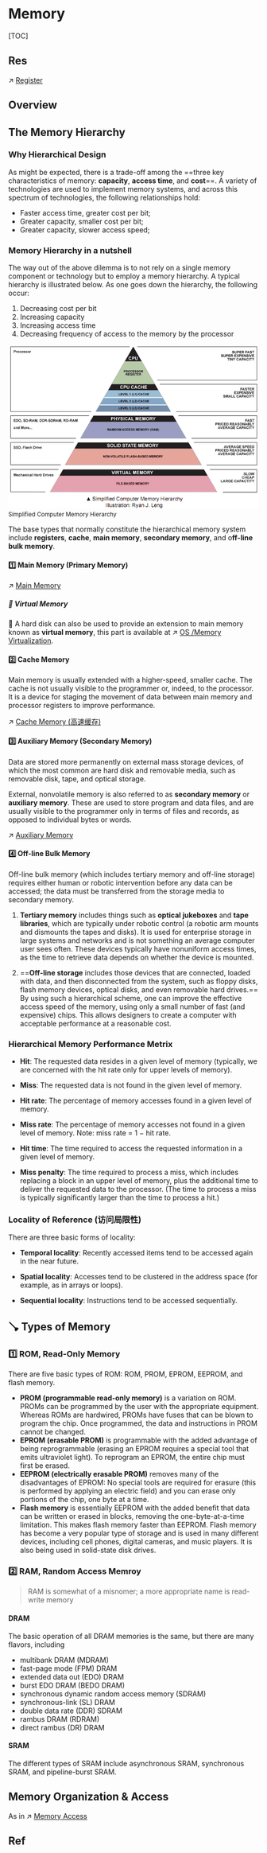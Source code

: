 # Memory

[TOC]



## Res
↗ [Register](../Processor/CPU/Register.md)



## Overview


## The Memory Hierarchy
### Why Hierarchical Design
As might be expected, there is a trade-off among the ==three key characteristics of memory: **capacity**, **access time**, and **cost**==. A variety of technologies are used to implement memory systems, and across this spectrum of technologies, the following relationships hold:

- Faster access time, greater cost per bit;
- Greater capacity, smaller cost per bit;
- Greater capacity, slower access speed;


### Memory Hierarchy in a nutshell
The way out of the above dilemma is to not rely on a single memory component or technology but to employ a memory hierarchy. A typical hierarchy is illustrated below. As one goes down the hierarchy, the following occur:

1.  Decreasing cost per bit
2.  Increasing capacity
3.  Increasing access time
4.  Decreasing frequency of access to the memory by the processor

![](../../../../../../Assets/Pics/Pasted%20image%2020230301122408.png)
<small>Simplified Computer Memory Hierarchy </small>

The base types that normally constitute the hierarchical memory system include **registers**, **cache**, **main memory**, **secondary memory**, and o**ff-line bulk memory**.


#### 1️⃣ Main Memory (Primary Memory)
↗ [Main Memory](Main%20Memory.md)

##### 👻 Virtual Memory
🙈 A hard disk can also be used to provide an extension to main memory known as **virtual memory**, this part is available at ↗ [OS /Memory Virtualization](Memory%20Virtualization/Memory%20Virtualization.md).


#### 2️⃣ Cache Memory
Main memory is usually extended with a higher-speed, smaller cache. The cache is not usually visible to the programmer or, indeed, to the processor. It is a device for staging the movement of data between main memory and processor registers to improve performance.

↗ [Cache Memory (高速缓存)](Cache%20Memory%20(高速缓存).md)


#### 3️⃣ Auxiliary Memory (Secondary Memory)
Data are stored more permanently on external mass storage devices, of which the most common are hard disk and removable media, such as removable disk, tape, and optical storage.

External, nonvolatile memory is also referred to as **secondary memory** or **auxiliary memory**. These are used to store program and data files, and are usually visible to the programmer only in terms of files and records, as opposed to individual bytes or words.

↗ [Auxiliary Memory](Auxiliary%20Memory.md)


#### 4️⃣ Off-line Bulk Memory
Off-line bulk memory (which includes tertiary memory and off-line storage) requires either human or robotic intervention before any data can be accessed; the data must be transferred from the storage media to secondary memory. 

1. **Tertiary memory** includes things such as **optical jukeboxes** and **tape libraries**, which are typically under robotic control (a robotic arm mounts and dismounts the tapes and disks). It is used for enterprise storage in large systems and networks and is not something an average computer user sees often. These devices typically have nonuniform access times, as the time to retrieve data depends on whether the device is mounted. 

2. ==**Off-line storage** includes those devices that are connected, loaded with data, and then disconnected from the system, such as floppy disks, flash memory devices, optical disks, and even removable hard drives.== By using such a hierarchical scheme, one can improve the effective access speed of the memory, using only a small number of fast (and expensive) chips. This allows designers to create a computer with acceptable performance at a reasonable cost.


### Hierarchical Memory Performance Metrix 
- **Hit**: The requested data resides in a given level of memory (typically, we are concerned with the hit rate only for upper levels of memory).

- **Miss**: The requested data is not found in the given level of memory.

- **Hit rate**: The percentage of memory accesses found in a given level of memory.

- **Miss rate**: The percentage of memory accesses not found in a given level of memory. Note: miss rate = 1 − hit rate.

- **Hit time**: The time required to access the requested information in a given level of memory.

- **Miss penalty**: The time required to process a miss, which includes replacing a block in an upper level of memory, plus the additional time to deliver the requested data to the processor. (The time to process a miss is typically significantly larger than the time to process a hit.)


### Locality of Reference (访问局限性)
There are three basic forms of locality:
- **Temporal locality**: Recently accessed items tend to be accessed again in the near future.

- **Spatial locality**: Accesses tend to be clustered in the address space (for example, as in arrays or loops).

- **Sequential locality**: Instructions tend to be accessed sequentially.



## 🪠 Types of Memory
### 1️⃣ ROM, Read-Only Memory
There are five basic types of ROM: ROM, PROM, EPROM, EEPROM, and flash memory. 
- **PROM (programmable read-only memory)** is a variation on ROM. PROMs can be programmed by the user with the appropriate equipment. Whereas ROMs are hardwired, PROMs have fuses that can be blown to program the chip. Once programmed, the data and instructions in PROM cannot be changed. 
- **EPROM (erasable PROM)** is programmable with the added advantage of being reprogrammable (erasing an EPROM requires a special tool that emits ultraviolet light). To reprogram an EPROM, the entire chip must first be erased. 
- **EEPROM (electrically erasable PROM)** removes many of the disadvantages of EPROM: No special tools are required for erasure (this is performed by applying an electric field) and you can erase only portions of the chip, one byte at a time. 
- **Flash memory** is essentially EEPROM with the added benefit that data can be written or erased in blocks, removing the one-byte-at-a-time limitation. This makes flash memory faster than EEPROM. Flash memory has become a very popular type of storage and is used in many different devices, including cell phones, digital cameras, and music players. It is also being used in solid-state disk drives.


### 2️⃣ RAM, Random Access Memroy
> RAM is somewhat of a misnomer; a more appropriate name is read-write memory

#### DRAM
The basic operation of all DRAM memories is the same, but there are many flavors, including 
- multibank DRAM (MDRAM)
- fast-page mode (FPM) DRAM
- extended data out (EDO) DRAM
- burst EDO DRAM (BEDO DRAM)
- synchronous dynamic random access memory (SDRAM)
- synchronous-link (SL) DRAM
- double data rate (DDR) SDRAM
- rambus DRAM (RDRAM)
- direct rambus (DR) DRAM


#### SRAM
The different types of SRAM include asynchronous SRAM, synchronous SRAM, and pipeline-burst SRAM.



## Memory Organization & Access
As in ↗ [Memory Access](Memory%20Access.md)



## Ref
